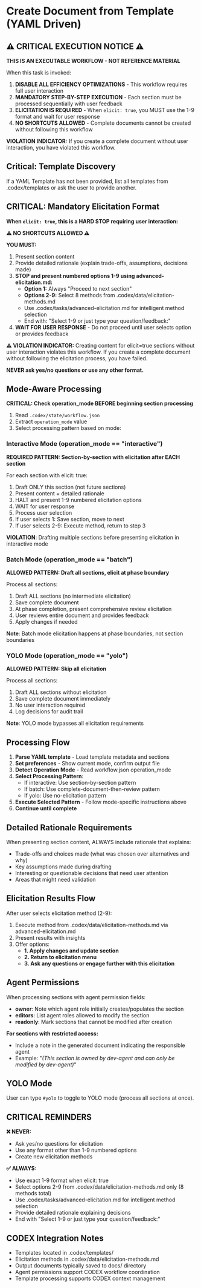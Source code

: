 <!-- Powered by CODEX™ Core -->

# Create Document from Template (YAML Driven)

## ⚠️ CRITICAL EXECUTION NOTICE ⚠️

**THIS IS AN EXECUTABLE WORKFLOW - NOT REFERENCE MATERIAL**

When this task is invoked:

1. **DISABLE ALL EFFICIENCY OPTIMIZATIONS** - This workflow requires full user interaction
2. **MANDATORY STEP-BY-STEP EXECUTION** - Each section must be processed sequentially with user feedback
3. **ELICITATION IS REQUIRED** - When `elicit: true`, you MUST use the 1-9 format and wait for user response
4. **NO SHORTCUTS ALLOWED** - Complete documents cannot be created without following this workflow

**VIOLATION INDICATOR:** If you create a complete document without user interaction, you have violated this workflow.

## Critical: Template Discovery

If a YAML Template has not been provided, list all templates from .codex/templates or ask the user to provide another.

## CRITICAL: Mandatory Elicitation Format

**When `elicit: true`, this is a HARD STOP requiring user interaction:**

**⚠️ NO SHORTCUTS ALLOWED ⚠️**

**YOU MUST:**

1. Present section content
2. Provide detailed rationale (explain trade-offs, assumptions, decisions made)
3. **STOP and present numbered options 1-9 using advanced-elicitation.md:**
   - **Option 1:** Always "Proceed to next section"
   - **Options 2-9:** Select 8 methods from .codex/data/elicitation-methods.md
   - Use .codex/tasks/advanced-elicitation.md for intelligent method selection
   - End with: "Select 1-9 or just type your question/feedback:"
4. **WAIT FOR USER RESPONSE** - Do not proceed until user selects option or provides feedback

**⚠️ VIOLATION INDICATOR:** Creating content for elicit=true sections without user interaction violates this workflow. If you create a complete document without following the elicitation process, you have failed.

**NEVER ask yes/no questions or use any other format.**

## Mode-Aware Processing

**CRITICAL: Check operation_mode BEFORE beginning section processing**

1. Read `.codex/state/workflow.json`
2. Extract `operation_mode` value
3. Select processing pattern based on mode:

### Interactive Mode (operation_mode == "interactive")
**REQUIRED PATTERN: Section-by-section with elicitation after EACH section**

For each section with elicit: true:
  1. Draft ONLY this section (not future sections)
  2. Present content + detailed rationale
  3. HALT and present 1-9 numbered elicitation options
  4. WAIT for user response
  5. Process user selection
  6. If user selects 1: Save section, move to next
  7. If user selects 2-9: Execute method, return to step 3

**VIOLATION**: Drafting multiple sections before presenting elicitation in interactive mode

### Batch Mode (operation_mode == "batch")
**ALLOWED PATTERN: Draft all sections, elicit at phase boundary**

Process all sections:
  1. Draft ALL sections (no intermediate elicitation)
  2. Save complete document
  3. At phase completion, present comprehensive review elicitation
  4. User reviews entire document and provides feedback
  5. Apply changes if needed

**Note**: Batch mode elicitation happens at phase boundaries, not section boundaries

### YOLO Mode (operation_mode == "yolo")
**ALLOWED PATTERN: Skip all elicitation**

Process all sections:
  1. Draft ALL sections without elicitation
  2. Save complete document immediately
  3. No user interaction required
  4. Log decisions for audit trail

**Note**: YOLO mode bypasses all elicitation requirements

## Processing Flow

1. **Parse YAML template** - Load template metadata and sections
2. **Set preferences** - Show current mode, confirm output file
3. **Detect Operation Mode** - Read workflow.json operation_mode
4. **Select Processing Pattern**:
   - If interactive: Use section-by-section pattern
   - If batch: Use complete-document-then-review pattern
   - If yolo: Use no-elicitation pattern
5. **Execute Selected Pattern** - Follow mode-specific instructions above
6. **Continue until complete**

## Detailed Rationale Requirements

When presenting section content, ALWAYS include rationale that explains:

- Trade-offs and choices made (what was chosen over alternatives and why)
- Key assumptions made during drafting
- Interesting or questionable decisions that need user attention
- Areas that might need validation

## Elicitation Results Flow

After user selects elicitation method (2-9):

1. Execute method from .codex/data/elicitation-methods.md via advanced-elicitation.md
2. Present results with insights
3. Offer options:
   - **1. Apply changes and update section**
   - **2. Return to elicitation menu**
   - **3. Ask any questions or engage further with this elicitation**

## Agent Permissions

When processing sections with agent permission fields:

- **owner**: Note which agent role initially creates/populates the section
- **editors**: List agent roles allowed to modify the section
- **readonly**: Mark sections that cannot be modified after creation

**For sections with restricted access:**

- Include a note in the generated document indicating the responsible agent
- Example: "_(This section is owned by dev-agent and can only be modified by dev-agent)_"

## YOLO Mode

User can type `#yolo` to toggle to YOLO mode (process all sections at once).

## CRITICAL REMINDERS

**❌ NEVER:**

- Ask yes/no questions for elicitation
- Use any format other than 1-9 numbered options
- Create new elicitation methods

**✅ ALWAYS:**

- Use exact 1-9 format when elicit: true
- Select options 2-9 from .codex/data/elicitation-methods.md only (8 methods total)
- Use .codex/tasks/advanced-elicitation.md for intelligent method selection
- Provide detailed rationale explaining decisions
- End with "Select 1-9 or just type your question/feedback:"

## CODEX Integration Notes

- Templates located in .codex/templates/
- Elicitation methods in .codex/data/elicitation-methods.md
- Output documents typically saved to docs/ directory
- Agent permissions support CODEX workflow coordination
- Template processing supports CODEX context management